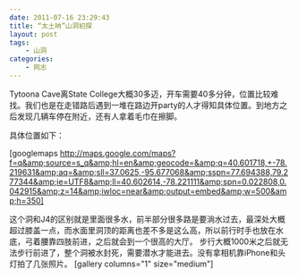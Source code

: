 ```yaml
---
date: 2011-07-16 23:29:43
title: “太土呐”山洞初探
layout: post
tags:
    - 山洞
categories:
    - 网志
---
```

<!--more-->

Tytoona Cave离State College大概30多迈，开车需要40多分钟，位置比较难找。我们也是在走错路后遇到一堆在路边开party的人才得知具体位置。到地方之后发现几辆车停在附近，还有人拿着毛巾在擦脚。

具体位置如下：

[googlemaps http://maps.google.com/maps?f=q&amp;source=s_q&amp;hl=en&amp;geocode=&amp;q=40.601718,+-78.219631&amp;aq=&amp;sll=37.0625,-95.677068&amp;sspn=77.694388,79.277344&amp;ie=UTF8&amp;ll=40.602614,-78.221111&amp;spn=0.022808,0.042915&amp;z=14&amp;iwloc=near&amp;output=embed&amp;w=500&amp;h=350]

这个洞和J4的区别就是里面很多水，前半部分很多路是要淌水过去，最深处大概超过膝盖一点，而水面里洞顶的距离也差不多是这么高，所以前行时手也放在水底，弓着腰靠四肢前进，之后就会到一个很高的大厅。
步行大概1000米之后就无法步行前进了，整个洞被水封死，需要潜水才能进去。没有拿相机靠iPhone和头灯拍了几张照片。
[gallery columns="1" size="medium"] 
